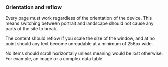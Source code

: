 ### Orientation and reflow

Every page must work regardless of the orientation of the device. This means switching between portrait and landscape should not cause any parts of the site to break.

The content should reflow if you scale the size of the window, and at no point should any text become unreadable at a minimum of 256px wide.

No items should scroll horizontally unless meaning would be lost otherwise. For example, an image or a complex data table.
